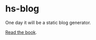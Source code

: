 # hs-blog

One day it will be a static blog generator.

[Read the book](https://learn-haskell.blog).